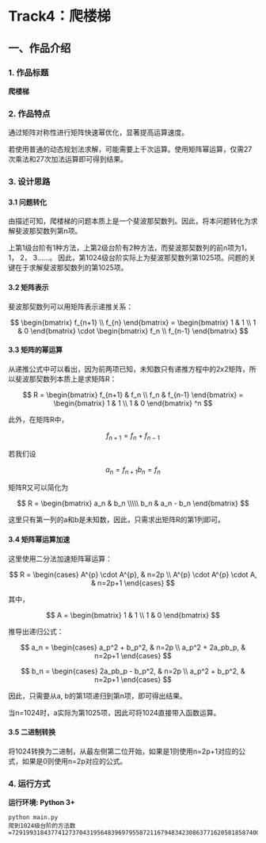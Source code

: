 # Track4：爬楼梯

## 一、作品介绍

### 1. 作品标题

**爬楼梯**

### 2. 作品特点

通过矩阵对称性进行矩阵快速幂优化，显著提高运算速度。

若使用普通的动态规划法求解，可能需要上千次运算。使用矩阵幂运算，仅需27次乘法和27次加法运算即可得到结果。

### 3. 设计思路

#### 3.1 问题转化
由描述可知，爬楼梯的问题本质上是一个斐波那契数列。因此，将本问题转化为求解斐波那契数列第n项。

上第1级台阶有1种方法，上第2级台阶有2种方法，而斐波那契数列的前n项为1， 1， 2， 3……。
因此，第1024级台阶实际上为斐波那契数列第1025项。问题的关键在于求解斐波那契数列的第1025项。

#### 3.2 矩阵表示

斐波那契数列可以用矩阵表示递推关系：

$$
    \begin{bmatrix}
        f_{n+1} \\
        f_{n}
    \end{bmatrix}
    =
    \begin{bmatrix}
        1 & 1 \\
        1 & 0
    \end{bmatrix}
    \cdot
    \begin{bmatrix}
        f_n \\
        f_{n-1}
    \end{bmatrix}
$$

#### 3.3 矩阵的幂运算

从递推公式中可以看出，因为前两项已知，未知数只有递推方程中的2x2矩阵，所以斐波那契数列本质上是求矩阵R：

$$
    R =
    \begin{bmatrix}
        f_{n+1} & f_n \\
        f_n & f_{n-1}
    \end{bmatrix}
    =
    \begin{bmatrix}
        1 & 1 \\
        1 & 0
    \end{bmatrix}
    ^n
$$

此外，在矩阵R中，

$$
    f_{n+1} = f_n + f_{n-1}
$$

若我们设

$$
    a_n = f_{n+1}
    b_n = f_n
$$

矩阵R又可以简化为

$$
    R =
    \begin{bmatrix}
    a_n & b_n \\\\\
    b_n & a_n - b_n
    \end{bmatrix}
$$

这里只有第一列的a和b是未知数，因此，只需求出矩阵R的第1列即可。

#### 3.4 矩阵幂运算加速

这里使用二分法加速矩阵幂运算：

$$
    R = 
    \begin{cases}
        A^{p} \cdot A^{p}, & n=2p \\
        A^{p} \cdot A^{p} \cdot A, & n=2p+1
    \end{cases}
$$

其中，

$$
    A =
    \begin{bmatrix}
        1 & 1 \\
        1 & 0
    \end{bmatrix}
$$

推导出递归公式：

$$
    a_n = 
    \begin{cases}
        a_p^2 + b_p^2, & n=2p \\
        a_p^2 + 2a_pb_p, & n=2p+1
    \end{cases}
$$

$$
    b_n = 
    \begin{cases}
        2a_pb_p - b_p^2, & n=2p \\
        a_p^2 + b_p^2, & n=2p+1
    \end{cases}
$$

因此，只需要从a, b的第1项递归到第n项，即可得出结果。

当n=1024时，a实际为第1025项，因此可将1024直接带入函数运算。

#### 3.5 二进制转换

将1024转换为二进制，从最左侧第二位开始，如果是1则使用n=2p+1对应的公式，如果是0则使用n=2p对应的公式。

### 4. 运行方式

**运行环境: Python 3+**

```shell
python main.py
爬到1024级台阶的方法数=7291993184377412737043195648396979558721167948342308637716205818587400148912186579874409368754354848994831816250311893410648104792440789475340471377366852420526027975140687031196633477605718294523235826853392138525
